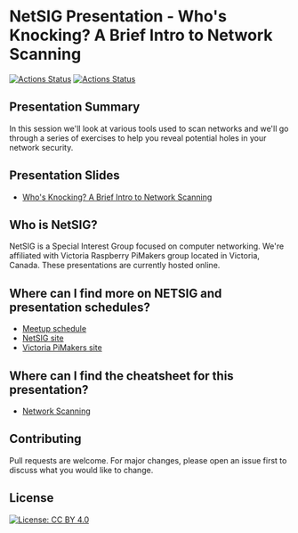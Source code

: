 # NetSIG Presentation - Who's Knocking? A Brief Intro to Network Scanning

[![Actions Status](https://github.com/netserf/netsig-presentation-network-scanning/workflows/Markdown%20Lint/badge.svg)](https://github.com/netserf/netsig-presentation-network-scanning/actions)
[![Actions Status](https://github.com/netserf/netsig-presentation-network-scanning/workflows/Markdown%20Links/badge.svg)](https://github.com/netserf/netsig-presentation-network-scanning/actions)

## Presentation Summary

In this session we'll look at various tools used to scan networks and we'll go
through a series of exercises to help you reveal potential holes in your
network security.

## Presentation Slides

* [Who's Knocking? A Brief Intro to Network Scanning](netsig-presentation-network-scanning.pdf)

## Who is NetSIG?

NetSIG is a Special Interest Group focused on computer networking. We're
affiliated with Victoria Raspberry PiMakers group located in Victoria, Canada.
These presentations are currently hosted online.

## Where can I find more on NETSIG and presentation schedules?

* [Meetup schedule](https://www.meetup.com/Victoria-Raspberry-PiMakers-And-Others/events)
* [NetSIG site](https://vicpimakers.ca/netsig/)
* [Victoria PiMakers site](https://vicpimakers.ca/)

## Where can I find the cheatsheet for this presentation?

* [Network Scanning](network-scanning-cheat-sheet.txt)

## Contributing

Pull requests are welcome. For major changes, please open an issue first to
discuss what you would like to change.

## License

[![License: CC BY 4.0](https://img.shields.io/badge/License-CC_BY_4.0-lightgrey.svg)](https://creativecommons.org/licenses/by/4.0/)
